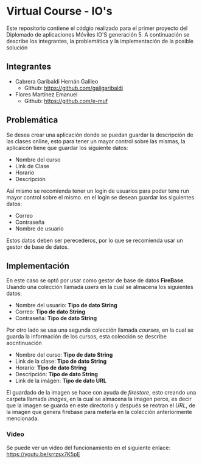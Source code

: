 # Virtual Course - IO's

Este repositorio contiene el códgio realizado para el primer proyecto del Diplomado de aplicaciones Móviles IO'S generación 5. A continuación se describe los integrantes, la problemática y la implementación de la posible solución

## Integrantes

- Cabrera Garibaldi Hernán Galileo
  - Github: https://github.com/galigaribaldi
- Flores Martínez Emanuel
  - Github: https://github.com/e-muf

## Problemática

Se desea crear una aplicación donde se puedan guardar la descripción de las clases online, esto para tener un mayor control sobre las mismas, la aplicaicón tiene que guardar los siguiente datos:

- Nombre del curso
- Link de Clase
- Horario
- Descripción

Así mismo se recomienda tener un login de usuarios para poder tene run mayor control sobre el mismo. en el login se desean guardar los siguientes datos:

- Correo
- Contraseña
- Nombre de usuario

Estos datos deben ser perecederos, por lo que se recomienda usar un gestor de base de datos.

## Implementación

En este caso se optó por usar como gestor de base de datos **FireBase**. Usando una colección llamada *users* en la cual se almacena los siguientes datos:

- Nombre del usuario: **Tipo de dato String**
- Correo: **Tipo de dato String**
- Contraseña: **Tipo de dato String**

Por otro lado se usa una segunda colección llamada *courses*, en la cual se guarda la información de los cursos, esta colección se describe aocntinuación

- Nombre del curso: **Tipo de dato String**
- Link de la clase: **Tipo de dato String**
- Horario: **Tipo de dato String**
- Descripción: **Tipo de dato String**
- Link de la imágen: **Tipo de dato URL**

El guardado de la imagen se hace con ayuda de *firestore*, esto creando una carpeta llamada *images*, en la cual se almacena la imagen perce, es decir que la imagen se guarda en este directorio y después se reotran el *URL*, de la imagen que genera firebase para meterla en la colección anteriormente mencionada.

### Video

Se puede ver un video del funcionamiento en el siguiente enlace: https://youtu.be/srrzsx7K5pE


